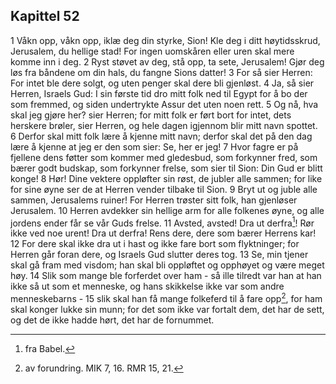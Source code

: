 ## Kapittel 52

1 Våkn opp, våkn opp, iklæ deg din styrke, Sion! Kle deg i ditt høytidsskrud, Jerusalem, du hellige stad! For ingen uomskåren eller uren skal mere komme inn i deg.
2 Ryst støvet av deg, stå opp, ta sete, Jerusalem! Gjør deg løs fra båndene om din hals, du fangne Sions datter!
3 For så sier Herren: For intet ble dere solgt, og uten penger skal dere bli gjenløst.
4 Ja, så sier Herren, Israels Gud: I sin første tid dro mitt folk ned til Egypt for å bo der som fremmed, og siden undertrykte Assur det uten noen rett.
5 Og nå, hva skal jeg gjøre her? sier Herren; for mitt folk er ført bort for intet, dets herskere brøler, sier Herren, og hele dagen igjennom blir mitt navn spottet.
6 Derfor skal mitt folk lære å kjenne mitt navn; derfor skal det på den dag lære å kjenne at jeg er den som sier: Se, her er jeg!
7 Hvor fagre er på fjellene dens føtter som kommer med gledesbud, som forkynner fred, som bærer godt budskap, som forkynner frelse, som sier til Sion: Din Gud er blitt konge!
8 Hør! Dine vektere oppløfter sin røst, de jubler alle sammen; for like for sine øyne ser de at Herren vender tilbake til Sion.
9 Bryt ut og juble alle sammen, Jerusalems ruiner! For Herren trøster sitt folk, han gjenløser Jerusalem.
10 Herren avdekker sin hellige arm for alle folkenes øyne, og alle jordens ender får se vår Guds frelse.
11 Avsted, avsted! Dra ut derfra[^1]! Rør ikke ved noe urent! Dra ut derfra! Rens dere, dere som bærer Herrens kar!
12 For dere skal ikke dra ut i hast og ikke fare bort som flyktninger; for Herren går foran dere, og Israels Gud slutter deres tog.
13 Se, min tjener skal gå fram med visdom; han skal bli oppløftet og opphøyet og være meget høy.
14 Slik som mange ble forferdet over ham - så ille tilredt var han at han ikke så ut som et menneske, og hans skikkelse ikke var som andre menneskebarns -
15 slik skal han få mange folkeferd til å fare opp[^2], for ham skal konger lukke sin munn; for det som ikke var fortalt dem, det har de sett, og det de ikke hadde hørt, det har de fornummet.

[^1]:  fra Babel.
[^2]:  av forundring. MIK 7, 16. RMR 15, 21.
